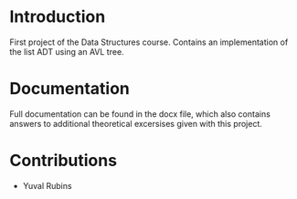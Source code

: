 # Introduction
First project of the Data Structures course. 
Contains an implementation of the list ADT using an AVL tree.

# Documentation
Full documentation can be found in the docx file, which also contains answers to additional theoretical excersises given with this project. 

# Contributions
* Yuval Rubins
